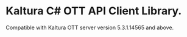 # Kaltura C# OTT API Client Library.
Compatible with Kaltura OTT server version 5.3.1.14565 and above.
